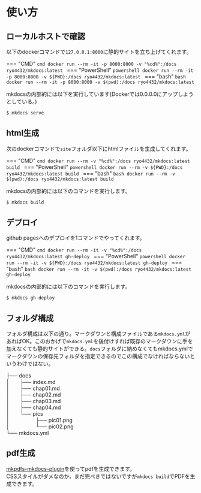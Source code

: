 
# 使い方

## ローカルホストで確認

以下のdockerコマンドで`127.0.0.1:8000`に静的サイトを立ち上げてくれます。  

=== "CMD"
    ```cmd
    docker run --rm -it -p 8000:8000 -v "%cd%":/docs ryo4432/mkdocs:latest
    ```
=== "PowerShell"
    ```powershell
    docker run --rm -it -p 8000:8000 -v ${PWD}:/docs ryo4432/mkdocs:latest
    ```
=== "bash"
    ```bash
    docker run --rm -it -p 8000:8000 -v $(pwd):/docs ryo4432/mkdocs:latest
    ```

mkdocsの内部的には以下を実行しています(Dockerでは0.0.0.0にアップしようとしている。)

```bash
$ mkdocs serve
```

## html生成

次のdockerコマンドで`site`フォルダ以下にhtmlファイルを生成してくれます。 

=== "CMD"
    ```cmd
    docker run --rm -v "%cd%":/docs ryo4432/mkdocs:latest build
    ```
=== "PowerShell"
    ```powershell
    docker run --rm -v ${PWD}:/docs ryo4432/mkdocs:latest build
    ```
=== "bash"
    ```bash
    docker run --rm -v $(pwd):/docs ryo4432/mkdocs:latest build
    ```
 
mkdocsの内部的には以下のコマンドを実行します。

```bash
$ mkdocs build
```

## デプロイ

github pagesへのデプロイを1コマンドでやってくれます。

=== "CMD"
    ```cmd
    docker run --rm -it -v "%cd%":/docs ryo4432/mkdocs:latest gh-deploy
    ```
=== "PowerShell"
    ```powershell
    docker run --rm -it -v ${PWD}:/docs ryo4432/mkdocs:latest gh-deploy
    ```
=== "bash"
    ```bash
    docker run --rm -it -v $(pwd):/docs ryo4432/mkdocs:latest gh-deploy
    ```
 
mkdocsの内部的には以下のコマンドを実行します。

```bash
$ mkdocs gh-deploy
```

## フォルダ構成

フォルダ構成は以下の通り。マークダウンと構成ファイルである`mkdocs.yml`があればOK。このおかげで`mkdocs.yml`を後付けすれば既存のマークダウンに手を加えなくても静的サイトができる。`docs`フォルダに納めなくてもmkdocs.ymlでマークダウンの保存先フォルダを指定できるのでこの構成でなければならないというわけではない。

├── docs  
│&emsp;&emsp;├── index.md  
│&emsp;&emsp;├── chap01.md  
│&emsp;&emsp;├── chap02.md  
│&emsp;&emsp;├── chap03.md  
│&emsp;&emsp;├── chap04.md  
│&emsp;&emsp;└── pics  
│&emsp;&emsp;&emsp;&emsp;&emsp;├── pic01.png  
│&emsp;&emsp;&emsp;&emsp;&emsp;└── pic02.png  
└── mkdocs.yml  

## pdf生成

[mkpdfs-mkdocs-plugin](https://github.com/comwes/mkpdfs-mkdocs-plugin)を使ってpdfを生成できます。  
CSSスタイルがダメなのか，まだ完ぺきではないですが`mkdocs build`でPDFを生成できます。